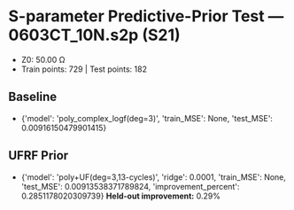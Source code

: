 # S-parameter Predictive-Prior Test — 0603CT_10N.s2p (S21)
- Z0: 50.00 Ω
- Train points: 729  |  Test points: 182

## Baseline
- {'model': 'poly_complex_logf(deg=3)', 'train_MSE': None, 'test_MSE': 0.00916150479901415}

## UFRF Prior
- {'model': 'poly+UF(deg=3,13-cycles)', 'ridge': 0.0001, 'train_MSE': None, 'test_MSE': 0.00913538371789824, 'improvement_percent': 0.2851178020309739}
**Held-out improvement:** 0.29%